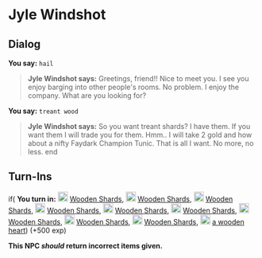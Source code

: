 # Jyle Windshot
## Dialog

**You say:** `hail`


>**Jyle Windshot says:** Greetings, friend!! Nice to meet you. I see you enjoy barging into other people's rooms. No problem. I enjoy the company. What are you looking for?

**You say:** `treant wood`



>**Jyle Windshot says:** So you want treant shards? I have them. If you want them I will trade you for them. Hmm.. I will take 2 gold and how about a nifty Faydark Champion Tunic. That is all I want. No more, no less.
end

## Turn-Ins




if( **You turn in:** <img style="background:url(/static/icons/blank_slot.gif);width:20px;height:20px;" src="/static/icons/item_1084.png" alt="" /> <a
                                href="/item/13824" data-url="13824" class="tooltip-link link">Wooden Shards</a>, <img style="background:url(/static/icons/blank_slot.gif);width:20px;height:20px;" src="/static/icons/item_1084.png" alt="" /> <a
                                href="/item/13824" data-url="13824" class="tooltip-link link">Wooden Shards</a>, <img style="background:url(/static/icons/blank_slot.gif);width:20px;height:20px;" src="/static/icons/item_1084.png" alt="" /> <a
                                href="/item/13824" data-url="13824" class="tooltip-link link">Wooden Shards</a>, <img style="background:url(/static/icons/blank_slot.gif);width:20px;height:20px;" src="/static/icons/item_1084.png" alt="" /> <a
                                href="/item/13824" data-url="13824" class="tooltip-link link">Wooden Shards</a>, <img style="background:url(/static/icons/blank_slot.gif);width:20px;height:20px;" src="/static/icons/item_1084.png" alt="" /> <a
                                href="/item/13824" data-url="13824" class="tooltip-link link">Wooden Shards</a>, <img style="background:url(/static/icons/blank_slot.gif);width:20px;height:20px;" src="/static/icons/item_1084.png" alt="" /> <a
                                href="/item/13824" data-url="13824" class="tooltip-link link">Wooden Shards</a>, <img style="background:url(/static/icons/blank_slot.gif);width:20px;height:20px;" src="/static/icons/item_1084.png" alt="" /> <a
                                href="/item/13824" data-url="13824" class="tooltip-link link">Wooden Shards</a>, <img style="background:url(/static/icons/blank_slot.gif);width:20px;height:20px;" src="/static/icons/item_1084.png" alt="" /> <a
                                href="/item/13824" data-url="13824" class="tooltip-link link">Wooden Shards</a>, <img style="background:url(/static/icons/blank_slot.gif);width:20px;height:20px;" src="/static/icons/item_1084.png" alt="" /> <a
                                href="/item/13824" data-url="13824" class="tooltip-link link">Wooden Shards</a>, <img style="background:url(/static/icons/blank_slot.gif);width:20px;height:20px;" src="/static/icons/item_1003.png" alt="" /> <a
                                href="/item/12334" data-url="12334" class="tooltip-link link">a wooden heart</a>) (+500 exp)

 

**This NPC *should* return incorrect items given.**


